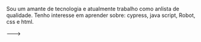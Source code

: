 Sou um amante de tecnologia e  atualmente trabalho como anlista de qualidade.
 Tenho interesse em aprender sobre: cypress, java script, Robot, css e html.


--->
